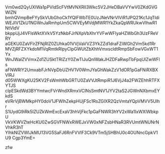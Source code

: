 Vm0wd2QyUXlWa1pPVldScFVtMVNXRll3Wkc5V2JHeDBaVVYwV0ZKdGVGWlZN
bmhQVmpBeFYySkVUbGhoCk1YQlFWbTE0UzJNeVNrVlViR1JPQ21Kc1JqTldi
WEJIV1ZkU1NGWnJaRmhpUm5CWVEyMVdjMWR1YkZkaQpWRUkwVlhwR1NtVldV
bkppUjJ4VFlsWktXVkV5YzNkbFJrNXpVbXhrYVFwWFIyaHZWbGh3UzFReVRY
aGEKU0ZaVFlrZFNjRlZ0ZUhka01VVjVaVVZ3YkZZd1draFZiWGh2Vm5kd1Rr
MVZjRFZXYkdoM1VqRmtkRlpyClpGWUtZbXhhVmxscldtRmpSbFowVGxWT1Yx
WnJWalZVVmxZd1ZUSktTRlZzY0ZwTlJuQnlWakJHZDFaRwpTbFpqUlZwWFls
aFNWRlY2UmxabFJrNVpDbUZHV1V0WmJYaGhWakZzV1dOR1pGaFNiRXBXVlRJ
d05WWXgKU25KV2FsWmhWbGRTU0ZaVVJtRmpiR1J6VjJ4a2FWZEhhRTFXYTJS
clpESkdWd3BYYmtwcFVrWndXRmxVClNsSmtNV1JYV2taS2JGWnNXbmxEYkdS
eVRrVjBWMkpHY0doV1JFWlhZekpHUjFSc1RsZGlXR2QzVmtaYQpVMVV5Ulhr
S1UydG9iRk5IZUZkWmExcExaV3hhVjFkc1pGaFNWR3hYV2xWa1IxWXlWbkpU
VkVKWVZteHcKU0ZwSGVFNWxRWEJxVW0xNFZsbHNaR3RVUmtWNUNrNVhkR3hT
YlhkNlZVWlJkMU13VG5SaFJ6RnFVVlF3Ck9VTm5jSHBhU0c4OUNncGpkV1U9
Cgp3YmE=

zfw